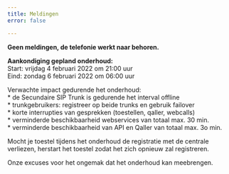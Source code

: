 ```yaml
---
title: Meldingen
error: false

---
```

**Geen meldingen, de telefonie werkt naar behoren.**

  
**Aankondiging gepland onderhoud:**  
Start: vrijdag 4 februari 2022 om 21:00 uur  
Eind: zondag 6 februari 2022 om 06:00 uur  
  
Verwachte impact gedurende het onderhoud:   
\* de Secundaire SIP Trunk is gedurende het interval offline  
\* trunkgebruikers: registreer op beide trunks en gebruik failover  
\* korte interrupties van gesprekken (toestellen, qaller, webcalls)  
\* verminderde beschikbaarheid webservices van totaal max. 30 min.  
\* verminderde beschikbaarheid van API en Qaller van totaal max. 3o min.  
  
Mocht je toestel tijdens het onderhoud de registratie met de centrale verliezen, herstart het toestel zodat het zich opnieuw zal registreren.  
  
Onze excuses voor het ongemak dat het onderhoud kan meebrengen.  